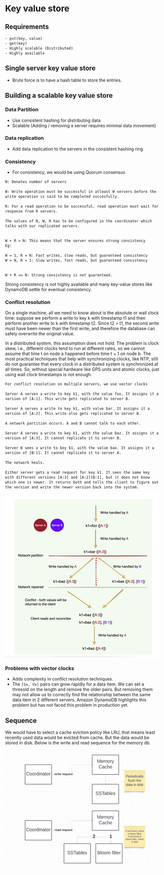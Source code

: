# Key value store

## Requirements
```
- put(key, value)
- get(key)
- Highly scalable (Distributed)
- Highly available
```

## Single server key value store
- Brute force is to have a hash table to store the entries.

## Building a scalable key value store
### Data Partition
- Use consistent hashing for distributing data 
- Scalable (Adding / removing a server requires minimal data movement)

### Data replication
- Add data replication to the servers in the consistent hashing ring.

### Consistency
- For consistency, we would be using Quorum consensus
```
N: Denotes number of servers

W: Write operation must be successful in atleast W servers before the write operation is said to be completed succesfully.

R: For a read operation to be successful, read operation must wait for response from R servers.

The values of N, W, R has to be configured in the coordinater which talks with our replicated servers.


W + R > N: This means that the server ensures strong consistency
Eg: 

W = 1, R = N: Fast writes, slow reads, but guarenteed consistency
W = N, R = 1: Slow writes, fast reads, but guarenteed consistency


W + R <= N: Strong consistency is not guarenteed.
```

Strong consistency is not highly available and many key-value stores like DynamoDB settle for eventual consistency.

### Conflict resolution

On a single machine, all we need to know about is the absolute or wall clock time: suppose we perform a write to key k with timestamp t1 and then perform another write to k with timestamp t2. Since t2 > t1, the second write must have been newer than the first write, and therefore the database can safely overwrite the original value.

In a distributed system, this assumption does not hold. The problem is clock skew, i.e., different clocks tend to run at different rates, so we cannot assume that time t on node a happened before time t + 1 on node b. The most practical techniques that help with synchronizing clocks, like NTP, still do not guarantee that every clock in a distributed system is synchronized at all times. So, without special hardware like GPS units and atomic clocks, just using wall clock timestamps is not enough.

```
For conflict resolution on multiple servers, we use vector clocks

Server A serves a write to key k1, with the value foo. It assigns it a version of [A:1]. This write gets replicated to server B.

Server A serves a write to key k1, with value bar. It assigns it a version of [A:2]. This write also gets replicated to server B.

A network partition occurs. A and B cannot talk to each other.

Server A serves a write to key k1, with the value baz. It assigns it a version of [A:3]. It cannot replicate it to server B.

Server B sees a write to key k1, with the value bax. It assigns it a version of [B:1]. It cannot replicate it to server A.

The network heals. 

Either server gets a read request for key k1. It sees the same key with different versions [A:3] and [A:2][B:1], but it does not know which one is newer. It returns both and tells the client to figure out the version and write the newer version back into the system.
```


![conflict_res_using_vector_clocks](images/conflict_res_using_vector_clocks.png)

### Problems with vector clocks
- Adds complexity in conflict resolution techniques.
- The `[Sx, Vx]` pairs can grow rapidly for a data item. We can set a thresold on the length and remove the older pairs. But removing them may not allow us to correctly find the relationship between the same data item in 2 different servers. Amazon DynamoDB highlights this problem but has not faced this problem in production yet.


## Sequence
We would have to select a cache eviction policy like LRU, that means least recently used data would be evicted from cache. But the data would be stored in disk. Below is the write and read sequence for the memory db.

![read_and_write_sequence](images/read_and_write_sequence.png)

